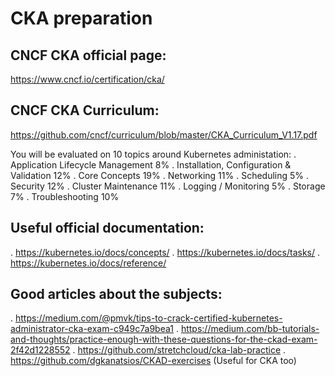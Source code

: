 # CKA preparation

## CNCF CKA official page:

https://www.cncf.io/certification/cka/

## CNCF CKA Curriculum:

https://github.com/cncf/curriculum/blob/master/CKA_Curriculum_V1.17.pdf

You will be evaluated on 10 topics around Kubernetes administation:
. Application Lifecycle Management 8%
. Installation, Configuration & Validation 12%
. Core Concepts 19%
. Networking 11%
. Scheduling 5%
. Security 12%
. Cluster Maintenance 11%
. Logging / Monitoring 5%
. Storage 7%
. Troubleshooting 10%

## Useful official documentation:

. https://kubernetes.io/docs/concepts/
. https://kubernetes.io/docs/tasks/
. https://kubernetes.io/docs/reference/

## Good articles about the subjects:

. https://medium.com/@pmvk/tips-to-crack-certified-kubernetes-administrator-cka-exam-c949c7a9bea1
. https://medium.com/bb-tutorials-and-thoughts/practice-enough-with-these-questions-for-the-ckad-exam-2f42d1228552
. https://github.com/stretchcloud/cka-lab-practice
. https://github.com/dgkanatsios/CKAD-exercises (Useful for CKA too)
